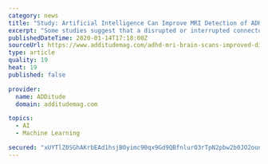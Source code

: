 ```yaml
---
category: news
title: "Study: Artificial Intelligence Can Improve MRI Detection of ADHD"
excerpt: "Some studies suggest that a disrupted or interrupted connectome is linked to ADHD. Most research so far has involved the “single-channel deep neural network” (scDNN) model, where artificial intelligence helps a computer construct connectomes based on one parcellation. In this study, scientists developed a “multichannel deep neural network ..."
publishedDateTime: 2020-01-14T17:18:00Z
sourceUrl: https://www.additudemag.com/adhd-mri-brain-scans-improved-diagnosis/
type: article
quality: 19
heat: 19
published: false

provider:
  name: ADDitude
  domain: additudemag.com

topics:
  - AI
  - Machine Learning

secured: "xUYTlZ0SGhAKrbEAd1hsjB0yimc90qx9Gd9QBfnlurO3rTpN2pbw2b0JO2ounUcTa+cvzYFEfJVUGzhzcLgi/LlxfeLFxjpHbO3qHfdFv6MJBtQbs5NV4sR0P8gxHVg7dS5oPrd3nbfI8m8DTk5g2JS5wfYE2vKHaBXOpqHFVUSXT3V7QLRHWwNbo8jVwgBmP+Gp624nOJWKiDx2WwfU0Gp2k6qvKYoimDSWD+5OjJKKP0IjpG387agyAAgA3wWJBC1cCU4rKel7xFmqDDD4aJ434v9Ef+LDF7sMazhO/VazkMHgK1Ma1RyDoz52+fT+xqEmIl/4S7m2/lnrV/dWduqSLwFdupAFBs55bNOmnoJ8tTzqVUC8dWi4SrPFanSuhsC4qoxYJMcdYI+WH6DG0NhKmw5YNIDn2TAXg3RzRR1IaIeOQ2NSPNRdGoRwyJpCnPQrfe7SiYcm5jXEyaTirQ==;faqeQNP5YX/kd4gHuMYfzw=="
---
```


